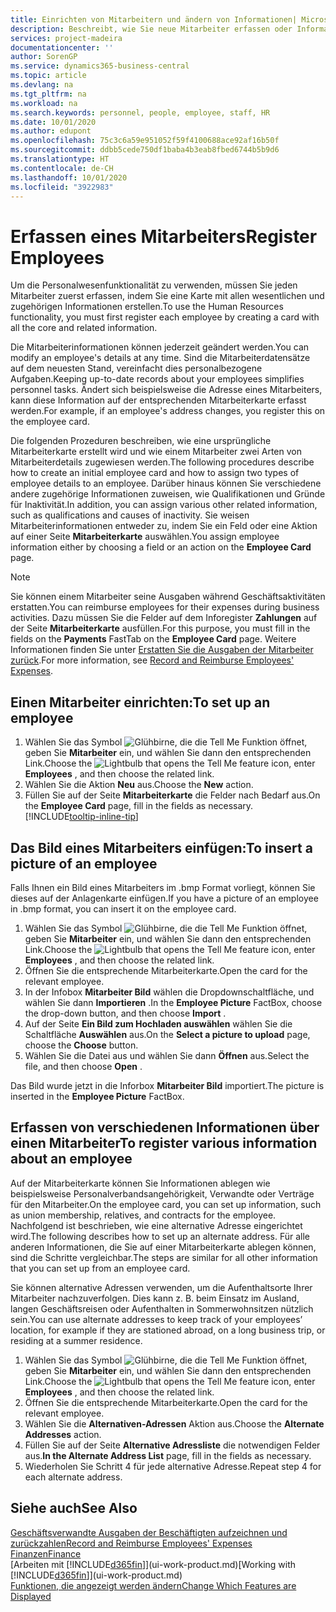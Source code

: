 ```yaml
---
title: Einrichten von Mitarbeitern und ändern von Informationen| Microsoft Docs
description: Beschreibt, wie Sie neue Mitarbeiter erfassen oder Informationen für vorhandene Mitarbeiter bearbeiten.
services: project-madeira
documentationcenter: ''
author: SorenGP
ms.service: dynamics365-business-central
ms.topic: article
ms.devlang: na
ms.tgt_pltfrm: na
ms.workload: na
ms.search.keywords: personnel, people, employee, staff, HR
ms.date: 10/01/2020
ms.author: edupont
ms.openlocfilehash: 75c3c6a59e951052f59f4100688ace92af16b50f
ms.sourcegitcommit: ddbb5cede750df1baba4b3eab8fbed6744b5b9d6
ms.translationtype: HT
ms.contentlocale: de-CH
ms.lasthandoff: 10/01/2020
ms.locfileid: "3922983"
---
```

# <a name="register-employees"></a><span data-ttu-id="31a26-103">Erfassen eines Mitarbeiters</span><span class="sxs-lookup"><span data-stu-id="31a26-103">Register Employees</span></span>
<span data-ttu-id="31a26-104">Um die Personalwesenfunktionalität zu verwenden, müssen Sie jeden Mitarbeiter zuerst erfassen, indem Sie eine Karte mit allen wesentlichen und zugehörigen Informationen erstellen.</span><span class="sxs-lookup"><span data-stu-id="31a26-104">To use the Human Resources functionality, you must first register each employee by creating a card with all the core and related information.</span></span>

<span data-ttu-id="31a26-105">Die Mitarbeiterinformationen können jederzeit geändert werden.</span><span class="sxs-lookup"><span data-stu-id="31a26-105">You can modify an employee's details at any time.</span></span> <span data-ttu-id="31a26-106">Sind die Mitarbeiterdatensätze auf dem neuesten Stand, vereinfacht dies personalbezogene Aufgaben.</span><span class="sxs-lookup"><span data-stu-id="31a26-106">Keeping up-to-date records about your employees simplifies personnel tasks.</span></span> <span data-ttu-id="31a26-107">Ändert sich beispielsweise die Adresse eines Mitarbeiters, kann diese Information auf der entsprechenden Mitarbeiterkarte erfasst werden.</span><span class="sxs-lookup"><span data-stu-id="31a26-107">For example, if an employee's address changes, you register this on the employee card.</span></span>

<span data-ttu-id="31a26-108">Die folgenden Prozeduren beschreiben, wie eine ursprüngliche Mitarbeiterkarte erstellt wird und wie einem Mitarbeiter zwei Arten von Mitarbeiterdetails zugewiesen werden.</span><span class="sxs-lookup"><span data-stu-id="31a26-108">The following procedures describe how to create an initial employee card and how to assign two types of employee details to an employee.</span></span> <span data-ttu-id="31a26-109">Darüber hinaus können Sie verschiedene andere zugehörige Informationen zuweisen, wie Qualifikationen und Gründe für Inaktivität.</span><span class="sxs-lookup"><span data-stu-id="31a26-109">In addition, you can assign various other related information, such as qualifications and causes of inactivity.</span></span> <span data-ttu-id="31a26-110">Sie weisen Mitarbeiterinformationen entweder zu, indem Sie ein Feld oder eine Aktion auf einer Seite **Mitarbeiterkarte** auswählen.</span><span class="sxs-lookup"><span data-stu-id="31a26-110">You assign employee information either by choosing a field or an action on the **Employee Card** page.</span></span>

> [!NOTE]  
> <span data-ttu-id="31a26-111">Sie können einem Mitarbeiter seine Ausgaben während Geschäftsaktivitäten erstatten.</span><span class="sxs-lookup"><span data-stu-id="31a26-111">You can reimburse employees for their expenses during business activities.</span></span> <span data-ttu-id="31a26-112">Dazu müssen Sie die Felder auf dem Inforegister **Zahlungen** auf der Seite **Mitarbeiterkarte** ausfüllen.</span><span class="sxs-lookup"><span data-stu-id="31a26-112">For this purpose, you must fill in the fields on the **Payments** FastTab on the **Employee Card** page.</span></span> <span data-ttu-id="31a26-113">Weitere Informationen finden Sie unter [Erstatten Sie die Ausgaben der Mitarbeiter zurück](finance-how-record-reimburse-employee-expenses.md).</span><span class="sxs-lookup"><span data-stu-id="31a26-113">For more information, see [Record and Reimburse Employees' Expenses](finance-how-record-reimburse-employee-expenses.md).</span></span>

## <a name="to-set-up-an-employee"></a><span data-ttu-id="31a26-114">Einen Mitarbeiter einrichten:</span><span class="sxs-lookup"><span data-stu-id="31a26-114">To set up an employee</span></span>
1. <span data-ttu-id="31a26-115">Wählen Sie das Symbol ![Glühbirne, die die Tell Me Funktion öffnet](media/ui-search/search_small.png "Tell Me-Funktion"), geben Sie **Mitarbeiter** ein, und wählen Sie dann den entsprechenden Link.</span><span class="sxs-lookup"><span data-stu-id="31a26-115">Choose the ![Lightbulb that opens the Tell Me feature](media/ui-search/search_small.png "Tell me what you want to do") icon, enter **Employees** , and then choose the related link.</span></span>
2. <span data-ttu-id="31a26-116">Wählen Sie die Aktion **Neu** aus.</span><span class="sxs-lookup"><span data-stu-id="31a26-116">Choose the **New** action.</span></span>
3. <span data-ttu-id="31a26-117">Füllen Sie auf der Seite **Mitarbeiterkarte** die Felder nach Bedarf aus.</span><span class="sxs-lookup"><span data-stu-id="31a26-117">On the **Employee Card** page, fill in the fields as necessary.</span></span> [!INCLUDE[tooltip-inline-tip](includes/tooltip-inline-tip_md.md)]

## <a name="to-insert-a-picture-of-an-employee"></a><span data-ttu-id="31a26-118">Das Bild eines Mitarbeiters einfügen:</span><span class="sxs-lookup"><span data-stu-id="31a26-118">To insert a picture of an employee</span></span>
<span data-ttu-id="31a26-119">Falls Ihnen ein Bild eines Mitarbeiters im .bmp Format vorliegt,  können Sie dieses auf der Anlagenkarte einfügen.</span><span class="sxs-lookup"><span data-stu-id="31a26-119">If you have a picture of an employee in .bmp format, you can insert it on the employee card.</span></span>

1. <span data-ttu-id="31a26-120">Wählen Sie das Symbol ![Glühbirne, die die Tell Me Funktion öffnet](media/ui-search/search_small.png "Tell Me-Funktion"), geben Sie **Mitarbeiter** ein, und wählen Sie dann den entsprechenden Link.</span><span class="sxs-lookup"><span data-stu-id="31a26-120">Choose the ![Lightbulb that opens the Tell Me feature](media/ui-search/search_small.png "Tell me what you want to do") icon, enter **Employees** , and then choose the related link.</span></span>
2. <span data-ttu-id="31a26-121">Öffnen Sie die entsprechende Mitarbeiterkarte.</span><span class="sxs-lookup"><span data-stu-id="31a26-121">Open the card for the relevant employee.</span></span>
3. <span data-ttu-id="31a26-122">In der Infobox **Mitarbeiter Bild** wählen die Dropdownschaltfläche, und wählen Sie dann **Importieren** .</span><span class="sxs-lookup"><span data-stu-id="31a26-122">In the **Employee Picture** FactBox, choose the drop-down button, and then choose **Import** .</span></span>
4. <span data-ttu-id="31a26-123">Auf der Seite **Ein Bild zum Hochladen auswählen** wählen Sie die Schaltfläche **Auswählen** aus.</span><span class="sxs-lookup"><span data-stu-id="31a26-123">On the **Select a picture to upload** page, choose the **Choose** button.</span></span>
5. <span data-ttu-id="31a26-124">Wählen Sie die Datei aus und wählen Sie dann **Öffnen** aus.</span><span class="sxs-lookup"><span data-stu-id="31a26-124">Select the file, and then choose **Open** .</span></span>

<span data-ttu-id="31a26-125">Das Bild wurde jetzt in die Inforbox **Mitarbeiter Bild** importiert.</span><span class="sxs-lookup"><span data-stu-id="31a26-125">The picture is inserted in the **Employee Picture** FactBox.</span></span>

## <a name="to-register-various-information-about-an-employee"></a><span data-ttu-id="31a26-126">Erfassen von verschiedenen Informationen über einen Mitarbeiter</span><span class="sxs-lookup"><span data-stu-id="31a26-126">To register various information about an employee</span></span>
<span data-ttu-id="31a26-127">Auf der Mitarbeiterkarte können Sie Informationen ablegen wie beispielsweise Personalverbandsangehörigkeit, Verwandte oder Verträge für den Mitarbeiter.</span><span class="sxs-lookup"><span data-stu-id="31a26-127">On the employee card, you can set up information, such as union membership, relatives, and contracts for the employee.</span></span> <span data-ttu-id="31a26-128">Nachfolgend ist beschrieben, wie eine alternative Adresse eingerichtet wird.</span><span class="sxs-lookup"><span data-stu-id="31a26-128">The following describes how to set up an alternate address.</span></span> <span data-ttu-id="31a26-129">Für alle anderen Informationen, die Sie auf einer Mitarbeiterkarte ablegen können, sind die Schritte vergleichbar.</span><span class="sxs-lookup"><span data-stu-id="31a26-129">The steps are similar for all other information that you can set up from an employee card.</span></span>

<span data-ttu-id="31a26-130">Sie können alternative Adressen verwenden, um die Aufenthaltsorte Ihrer Mitarbeiter nachzuverfolgen. Dies kann z. B. beim Einsatz im Ausland, langen Geschäftsreisen oder Aufenthalten in Sommerwohnsitzen nützlich sein.</span><span class="sxs-lookup"><span data-stu-id="31a26-130">You can use alternate addresses to keep track of your employees’ location, for example if they are stationed abroad, on a long business trip, or residing at a summer residence.</span></span>

1. <span data-ttu-id="31a26-131">Wählen Sie das Symbol ![Glühbirne, die die Tell Me Funktion öffnet](media/ui-search/search_small.png "Tell Me-Funktion"), geben Sie **Mitarbeiter** ein, und wählen Sie dann den entsprechenden Link.</span><span class="sxs-lookup"><span data-stu-id="31a26-131">Choose the ![Lightbulb that opens the Tell Me feature](media/ui-search/search_small.png "Tell me what you want to do") icon, enter **Employees** , and then choose the related link.</span></span>
2. <span data-ttu-id="31a26-132">Öffnen Sie die entsprechende Mitarbeiterkarte.</span><span class="sxs-lookup"><span data-stu-id="31a26-132">Open the card for the relevant employee.</span></span>
3. <span data-ttu-id="31a26-133">Wählen Sie die **Alternativen-Adressen** Aktion aus.</span><span class="sxs-lookup"><span data-stu-id="31a26-133">Choose the **Alternate Addresses** action.</span></span>
4. <span data-ttu-id="31a26-134">Füllen Sie auf der Seite **Alternative Adressliste** die notwendigen Felder aus.</span><span class="sxs-lookup"><span data-stu-id="31a26-134">**In the Alternate Address List** page, fill in the fields as necessary.</span></span>
5. <span data-ttu-id="31a26-135">Wiederholen Sie Schritt 4 für jede alternative Adresse.</span><span class="sxs-lookup"><span data-stu-id="31a26-135">Repeat step 4 for each alternate address.</span></span>

## <a name="see-also"></a><span data-ttu-id="31a26-136">Siehe auch</span><span class="sxs-lookup"><span data-stu-id="31a26-136">See Also</span></span>
[<span data-ttu-id="31a26-137">Geschäftsverwandte Ausgaben der Beschäftigten aufzeichnen und zurückzahlen</span><span class="sxs-lookup"><span data-stu-id="31a26-137">Record and Reimburse Employees' Expenses</span></span>](finance-how-record-reimburse-employee-expenses.md)  
[<span data-ttu-id="31a26-138">Finanzen</span><span class="sxs-lookup"><span data-stu-id="31a26-138">Finance</span></span>](finance.md)  
<span data-ttu-id="31a26-139">[Arbeiten mit [!INCLUDE[d365fin](includes/d365fin_md.md)]](ui-work-product.md)</span><span class="sxs-lookup"><span data-stu-id="31a26-139">[Working with [!INCLUDE[d365fin](includes/d365fin_md.md)]](ui-work-product.md)</span></span>  
[<span data-ttu-id="31a26-140">Funktionen, die angezeigt werden ändern</span><span class="sxs-lookup"><span data-stu-id="31a26-140">Change Which Features are Displayed</span></span>](ui-experiences.md)
